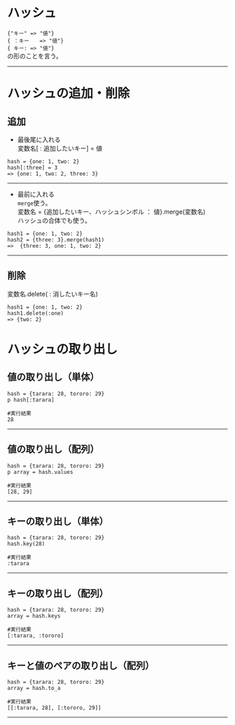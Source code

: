 # ハッシュ
`{"キー" => "値"}`    
`{ ：キー　　=> "値"}`    
`{ キー: => "値"}`    
の形のことを言う。
***

# ハッシュの追加・削除
## 追加
- 最後尾に入れる    
変数名[ : 追加したいキー] = 値　
~~~
hash = {one: 1, two: 2}
hash[:three] = 3
=> {one: 1, two: 2, three: 3}
~~~
***

- 最前に入れる    
`merge`使う。  
変数名 = {追加したいキー、ハッシュシンボル ： 値}.merge(変数名)    
ハッシュの合体でも使う。
~~~
hash1 = {one: 1, two: 2}
hash2 = {three: 3}.merge(hash1)
=>  {three: 3, one: 1, two: 2}
~~~
***

## 削除
変数名.delete( : 消したいキー名)
~~~
hash1 = {one: 1, two: 2}
hash1.delete(:one)
=> {two: 2}
~~~


# ハッシュの取り出し
## 値の取り出し（単体）
~~~
hash = {tarara: 28, tororo: 29}
p hash[:tarara]

#実行結果
28
~~~
***

## 値の取り出し（配列）
~~~
hash = {tarara: 28, tororo: 29}
p array = hash.values

#実行結果
[28, 29]
~~~
***

## キーの取り出し（単体）
~~~
hash = {tarara: 28, tororo: 29}
hash.key(28)

#実行結果
:tarara
~~~
***

## キーの取り出し（配列）
~~~
hash = {tarara: 28, tororo: 29}
array = hash.keys

#実行結果
[:tarara, :tororo]
~~~
***

## キーと値のペアの取り出し（配列）
~~~
hash = {tarara: 28, tororo: 29}
array = hash.to_a

#実行結果
[[:tarara, 28], [:tororo, 29]]
~~~
***
